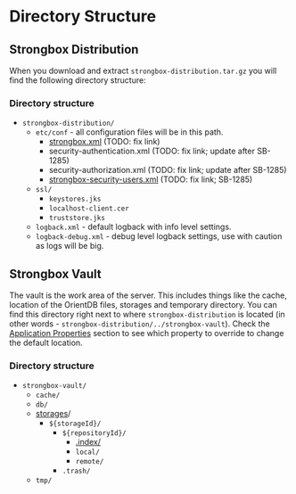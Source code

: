 # Directory Structure

## Strongbox Distribution

When you download and extract `strongbox-distribution.tar.gz` you will find the following directory structure:

### Directory structure

* `strongbox-distribution/`
    * `etc/conf` - all configuration files will be in this path. 
        * [strongbox.xml](https://github.com/strongbox/strongbox/wiki/The-strongbox.xml-File) (TODO: fix link)
        * security-authentication.xml (TODO: fix link; update after SB-1285)
        * security-authorization.xml (TODO: fix link; update after SB-1285)
        * [strongbox-security-users.xml](https://github.com/strongbox/strongbox/wiki/The-strongbox%E2%80%90security%E2%80%90users.xml-File) (TODO: fix link; SB-1285)
    * `ssl/`
        * `keystores.jks`
        * `localhost-client.cer`
        * `truststore.jks`
    * `logback.xml` - default logback with info level settings. 
    * `logback-debug.xml` - debug level logback settings, use with caution as logs will be big.

## Strongbox Vault

The vault is the work area of the server. This includes things like the cache, location of the OrientDB files, 
storages and temporary directory. You can find this directory right next to where `strongbox-distribution` is located 
(in other words - `strongbox-distribution/../strongbox-vault`). Check the [Application Properties](/user-guide/application-properties.md) 
section to see which property to override to change the default location.

### Directory structure

* `strongbox-vault/`
    * `cache/`
    * `db/`
    * [storages](/knowledge-base/storages/)/
        * `${storageId}/`
            * `${repositoryId}/`
                * [.index/](../developer-guide/maven-indexer.md#where-are-the-maven-indexes-located)
                * `local/`
                * `remote/`
            * `.trash/`
    * `tmp/`
